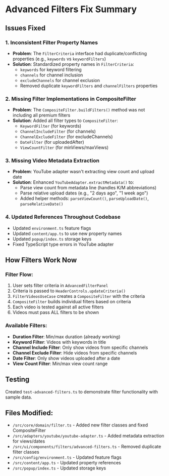 # Advanced Filters Fix Summary

## Issues Fixed

### 1. **Inconsistent Filter Property Names**
- **Problem**: The `FilterCriteria` interface had duplicate/conflicting properties (e.g., `keywords` vs `keywordFilters`)
- **Solution**: Standardized property names in `FilterCriteria`:
  - `keywords` for keyword filtering
  - `channels` for channel inclusion
  - `excludeChannels` for channel exclusion
  - Removed duplicate `keywordFilters` and `channelFilters` properties

### 2. **Missing Filter Implementations in CompositeFilter**
- **Problem**: The `CompositeFilter.buildFilters()` method was not including all premium filters
- **Solution**: Added all filter types to `CompositeFilter`:
  - `KeywordFilter` (for keywords)
  - `ChannelIncludeFilter` (for channels)
  - `ChannelExcludeFilter` (for excludeChannels)
  - `DateFilter` (for uploadedAfter)
  - `ViewCountFilter` (for minViews/maxViews)

### 3. **Missing Video Metadata Extraction**
- **Problem**: YouTube adapter wasn't extracting view count and upload date
- **Solution**: Enhanced `YouTubeAdapter.extractMetadata()` to:
  - Parse view count from metadata line (handles K/M abbreviations)
  - Parse relative upload dates (e.g., "2 days ago", "1 week ago")
  - Added helper methods: `parseViewCount()`, `parseUploadDate()`, `parseRelativeDate()`

### 4. **Updated References Throughout Codebase**
- Updated `environment.ts` feature flags
- Updated `content/app.ts` to use new property names
- Updated `popup/index.ts` storage keys
- Fixed TypeScript type errors in YouTube adapter

## How Filters Work Now

### Filter Flow:
1. User sets filter criteria in `AdvancedFilterPanel`
2. Criteria is passed to `HeaderControls.updateCriteria()`
3. `FilterVideosUseCase` creates a `CompositeFilter` with the criteria
4. `CompositeFilter` builds individual filters based on criteria
5. Each video is tested against all active filters
6. Videos must pass ALL filters to be shown

### Available Filters:
- **Duration Filter**: Min/max duration (already working)
- **Keyword Filter**: Videos with keywords in title
- **Channel Include Filter**: Only show videos from specific channels
- **Channel Exclude Filter**: Hide videos from specific channels
- **Date Filter**: Only show videos uploaded after a date
- **View Count Filter**: Min/max view count range

## Testing
Created `test-advanced-filters.ts` to demonstrate filter functionality with sample data.

## Files Modified:
- `/src/core/domain/filter.ts` - Added new filter classes and fixed CompositeFilter
- `/src/adapters/youtube/youtube-adapter.ts` - Added metadata extraction for views/dates
- `/src/ui/components/filters/advanced-filters.ts` - Removed duplicate filter classes
- `/src/config/environment.ts` - Updated feature flags
- `/src/content/app.ts` - Updated property references
- `/src/popup/index.ts` - Updated storage keys